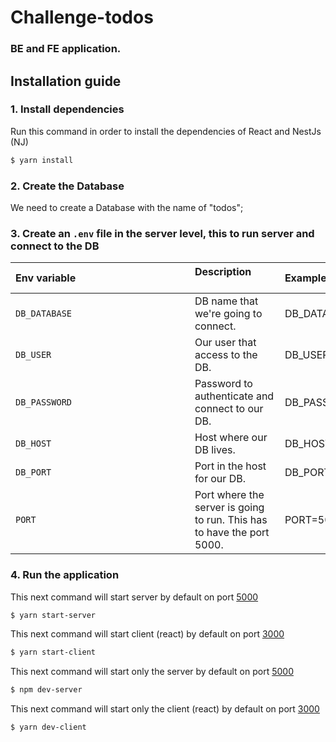 # Challenge-todos
### BE and FE application.

## Installation guide

### 1. Install dependencies
Run this command in order to install the dependencies of React and NestJs (NJ)
```sh
$ yarn install
```

### 2. Create the Database
We need to create a Database with the name of "todos";
### 3. Create an `.env` file in the server level, this to run server and connect to the DB

| Env variable　　　　　　　　　　　　　| Description 　　　　　　　　| Example |
| :--  | :--         | :--         |
| `DB_DATABASE` | DB name that we're going to connect. | DB_DATABASE=todos
| `DB_USER` | Our user that access to the DB. | DB_USER=root
| `DB_PASSWORD` | Password to authenticate and connect to our DB. | DB_PASSWORD=*****
| `DB_HOST` | Host where our DB lives. | DB_HOST=127.0.0.1
| `DB_PORT` | Port in the host for our DB. | DB_PORT=3306
| `PORT` | Port where the server is going to run. This has to have the port 5000. | PORT=5000

### 4. Run the application

This next command will start server by default on port [5000](http://localhost:5000)
```sh
$ yarn start-server
```

This next command will start client (react) by default on port [3000](http://localhost:3000)
```sh
$ yarn start-client
```

This next command will start only the server by default on port [5000](http://localhost:5000)
```sh
$ npm dev-server
```

This next command will start only the client (react) by default on port [3000](http://localhost:3000)
```sh
$ yarn dev-client
```

